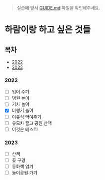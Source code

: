 > 실습에 앞서 [GUIDE.md](./GUIDE.md) 파일을 확인해주세요.

# 하람이랑 하고 싶은 것들

## 목차

- [2022](#2022)
- [2023](#2023)

### 2022

- [ ] 업어 주기
- [ ] 병원 놀이
- [ ] 기차 놀이
- [x] 비행기 놀이
- [ ] 이유식 먹여주기
- [ ] 유모차 끌고 공원 산책
- [ ] 이것은 테스트!

### 2023

- [ ] 산책
- [ ] 꽃 구경
- [ ] 동화책 읽기
- [ ] 놀이공원 가기
